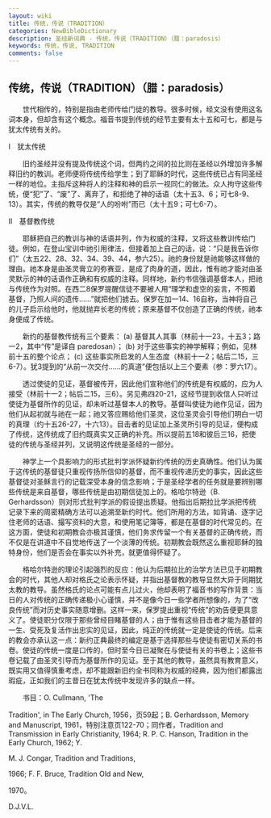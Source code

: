 ```yaml
---
layout: wiki
title: 传统，传说（TRADITION）
categories: NewBibleDictionary
description: 圣经新词典 - 传统，传说（TRADITION）（腊：paradosis）
keywords: 传统，传说, TRADITION
comments: false
---
```


## 传统，传说（TRADITION）（腊：paradosis）

　　世代相传的，特别是指由老师传给门徒的教导。很多时候，经文没有使用这名词本身，但却含有这个概念。福音书提到传统的经节主要有太十五和可七，都是与犹太传统有关的。

Ⅰ　犹太传统

　　旧约圣经并没有提及传统这个词，但两约之间的拉比则在圣经以外增加许多解释旧约的教训。老师便将传统传给学生；到了耶稣的时代，这些传统已占有同圣经一样的地位。主指斥这种将人的注释和神的启示一视同仁的做法。众人拘守这些传统，便“犯”了、“废”了、离弃了，和拒绝了神的话语（太十五3、6；可七8-9、13）。其实，传统的教导仅是“人的吩咐”而已（太十五9；可七6-7）。

Ⅱ　基督教传统 

　　耶稣把自己的教训与神的话语并列，作为权威的注释，又将这些教训传给门徒。例如，在登山宝训中祂引用律法，但接着加上自己的话，说：“只是我告诉你们”（太五22、28、32、34、39、44，参六25）。祂的身份就是祂能够这样做的理由。祂本身是由圣灵膏立的弥赛亚，是成了肉身的道，因此，惟有祂才能对由圣灵默示的神的话语作正确和有权威的注释。同样地，新约书信强调基督本人，把祂与传统作为对照。在西二8保罗提醒信徒不要被人用“理学和虚空的妄言，不照着基督，乃照人间的遗传……”就把他们掳去。保罗在加一14、16自称，当神将自己的儿子启示给他时，他就抛弃长老的传统；原来基督不仅创造了正确的传统，祂本身便成了传统。

　　新约的基督教传统有三个要素： (a) 基督其人其事（林前十一23，十五3；路一2，其中“传”是译自 paredosan）； (b) 对于这些事实的神学解释；例如，见林前十五的整个论点； (c) 这些事实所启发的人生态度（林前十一2；帖后二15，三6-7）。犹3提到的“从前一次交付……的真道”便包括以上三个要素（参：罗六17）。

　　透过使徒的见证，基督被传开，因此他们宣称他们的传统是有权威的，应为人接受（林前十一2；帖后二15，三6）。另见弗四20-21，这经节提到收信人只听过使徒为基督所作的见证，却未听过基督本人的教导。基督叫使徒为祂作见证，因为他们从起初就与祂在一起；祂又答应赐给他们圣灵，这位圣灵会引导他们明白一切的真理（约十五26-27，十六13）。目击者的见证加上圣灵所引导的见证，便构成了传统，这传统成了旧约既真实又正确的补充。所以提前五18和彼后三16，把使徒的传统与圣经并列，又说明这传统是圣经的一部分。

　　神学上一个具影响力的形式批判学派怀疑新约传统的历史真确性。他们认为属于这传统的基督徒只重视传扬所信仰的基督，而不重视传递历史的事实，因此这些基督徒对圣稣言行的记载深受本身的信念影响；于是圣经学者的任务就是要辨别哪些传统是来自基督，哪些传统是由初期信徒加上的。格哈尔特逊（B. Gerhardsson）则对形式批判学派的假设提出质疑。他指出后期拉比学派把传统记录下来的周密精确方法可以追溯至新约时代。他们所用的方法，如背诵、逐字记住老师的话语、撮写资料的大意，和使用笔记簿等，都是在基督的时代常见的。在这方面，使徒和初期教会亦极其谨慎，他们务求传留一个有关基督的正确传统，而不仅是在讲道中不自觉地传送了一个淡薄的传统。初期教会既然这么重视耶稣的独特身份，他们是否会在事实以外补充，就更值得怀疑了。

　　格哈尔特逊的理论引起强烈的反应：他认为后期拉比的治学方法已见于初期教会的时代，其他人却对格氏之论表示怀疑，并指出基督教的教导显然大异于同期犹太教的教导。虽然格氏的论点可能有点儿过火，他却表明了福音书的写作背景：当日的人对传统的正确传递极小心谨慎，并不是像今日一些学者所想像的，为了“改良传统”而对历史事实随意增删。这样一来，保罗提出重视“传统”的劝告便更具意义了。使徒职分仅限于那些曾经目睹基督的人；由于惟有这些目击者才能为基督的一生、受死及复活作出忠实的见证，因此，纯正的传统就一定是使徒的传统。后来的教会亦承认这一点：新约正典最终的编定是基于选择那些与使徒有密切关系的书卷。使徒的传统一度是口传的，但时至今日已凝聚在与使徒有关的书卷上；这些书卷记载了由圣灵引导而为基督所作的见证。至于其他的教导，虽然具有教育意义，既实用又值得慎重考虑，却不能跟新旧约全书同称为权威的经典，因为他们都露出瑕疵，正如我们的主昔日在犹太传统中发现许多的缺点一样。

　　书目：O. Cullmann, 'The

Tradition', in The Early Church, 1956，页59起；B. Gerhardsson, Memory and Manuscript, 1961，特别注意页122-70；同作者，Tradition and Transmission in Early Christianity, 1964; R. P. C. Hanson, Tradition in the Early Church, 1962; Y.

M. J. Congar, Tradition and Traditions,

1966; F. F. Bruce, Tradition Old and New,

1970。

D.J.V.L.








